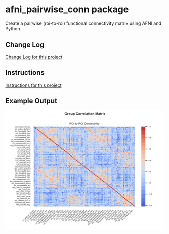 # afni_pairwise_conn package
Create a pairwise (roi-to-roi) functional connectivity matrix using AFNI and Python.

## Change Log
[Change Log for this project](./CHANGELOG.md)

## Instructions
[Instructions for this project](./instructions.md)

## Example Output
![alt text](./images/grp_corrplot.jpg)
